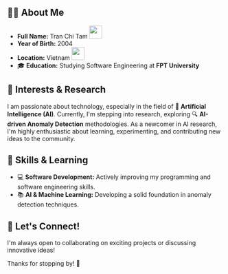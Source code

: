 ## 👨‍💻 About Me
- **Full Name:** Tran Chi Tam <img src="https://media.giphy.com/media/XuBtcsV266vepmoEYG/giphy.gif" width="30" />
- **Year of Birth:** 2004
- **Location:** Vietnam <img src="https://media.giphy.com/media/j60Al5O5MRr4AkNmkz/giphy.gif" width="30" />
- 🎓 **Education:** Studying Software Engineering at **FPT University**

## 🚀 Interests & Research
I am passionate about technology, especially in the field of 🤖 **Artificial Intelligence (AI)**. Currently, I'm stepping into research, exploring 🔍 **AI-driven Anomaly Detection** methodologies. As a newcomer in AI research, I'm highly enthusiastic about learning, experimenting, and contributing new ideas to the community.

## 🌟 Skills & Learning
- 💻 **Software Development:** Actively improving my programming and software engineering skills.
- 📚 **AI & Machine Learning:** Developing a solid foundation in anomaly detection techniques.

## 🔗 Let's Connect!
I'm always open to collaborating on exciting projects or discussing innovative ideas!

Thanks for stopping by! 🌟

